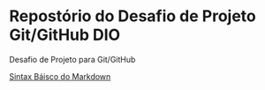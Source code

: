 # Repostório do Desafio de Projeto Git/GitHub DIO 
Desafio de Projeto para Git/GitHub

[Sintax Báisco do Markdown](https://www.markdownguide.org/basic-syntax/)
